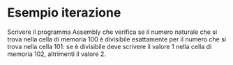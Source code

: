 # Esempio iterazione

Scrivere il programma Assembly che verifica se il numero naturale che si trova nella cella di memoria 100 è divisibile esattamente per il numero che si trova nella cella 101: se è divisibile deve scrivere il valore 1 nella cella di memoria 102, altrimenti il valore 2.
